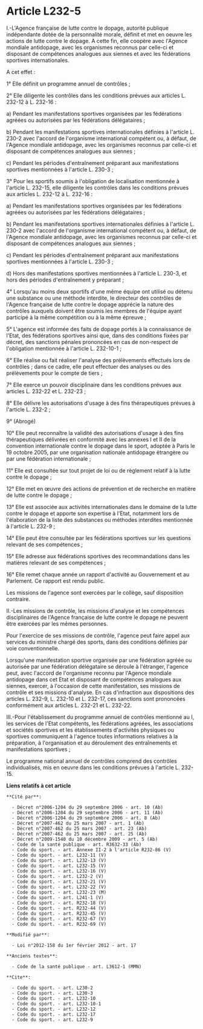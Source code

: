 # Article L232-5

I.-L'Agence française de lutte contre le dopage, autorité publique indépendante dotée de la personnalité morale, définit et
met en oeuvre les actions de lutte contre le dopage. A cette fin, elle coopère avec l'Agence mondiale antidopage, avec les
organismes reconnus par celle-ci et disposant de compétences analogues aux siennes et avec les fédérations sportives
internationales. 

A cet effet : 

1° Elle définit un programme annuel de contrôles ; 

2° Elle diligente les contrôles dans les conditions prévues aux articles L. 232-12 à L. 232-16 : 

a) Pendant les manifestations sportives organisées par les fédérations agréées ou autorisées par les fédérations
délégataires ; 

b) Pendant les manifestations sportives internationales définies à l'article L. 230-2 avec l'accord de l'organisme
international compétent ou, à défaut, de l'Agence mondiale antidopage, avec les organismes reconnus par celle-ci et disposant
de compétences analogues aux siennes ; 

c) Pendant les périodes d'entraînement préparant aux manifestations sportives mentionnées à l'article L. 230-3 ; 

3° Pour les sportifs soumis à l'obligation de localisation mentionnée à l'article L. 232-15, elle diligente les contrôles
dans les conditions prévues aux articles L. 232-12 à L. 232-16 : 

a) Pendant les manifestations sportives organisées par les fédérations agréées ou autorisées par les fédérations
délégataires ; 

b) Pendant les manifestations sportives internationales définies à l'article L. 230-2 avec l'accord de l'organisme
international compétent ou, à défaut, de l'Agence mondiale antidopage, avec les organismes reconnus par celle-ci et disposant
de compétences analogues aux siennes ; 

c) Pendant les périodes d'entraînement préparant aux manifestations sportives mentionnées à l'article L. 230-3 ; 

d) Hors des manifestations sportives mentionnées à l'article L. 230-3, et hors des périodes d'entraînement y préparant ; 

4° Lorsqu'au moins deux sportifs d'une même équipe ont utilisé ou détenu une substance ou une méthode interdite, le directeur
des contrôles de l'Agence française de lutte contre le dopage apprécie la nature des contrôles auxquels doivent être soumis
les membres de l'équipe ayant participé à la même compétition ou à la même épreuve ; 

5° L'agence est informée des faits de dopage portés à la connaissance de l'Etat, des fédérations sportives ainsi que, dans
des conditions fixées par décret, des sanctions pénales prononcées en cas de non-respect de l'obligation mentionnée à
l'article L. 232-10-1 ; 

6° Elle réalise ou fait réaliser l'analyse des prélèvements effectués lors de contrôles ; dans ce cadre, elle peut effectuer
des analyses ou des prélèvements pour le compte de tiers ; 

7° Elle exerce un pouvoir disciplinaire dans les conditions prévues aux articles L. 232-22 et L. 232-23 ; 

8° Elle délivre les autorisations d'usage à des fins thérapeutiques prévues à l'article L. 232-2 ; 

9° (Abrogé) 

10° Elle peut reconnaître la validité des autorisations d'usage à des fins thérapeutiques délivrées en conformité avec les
annexes I et II de la convention internationale contre le dopage dans le sport, adoptée à Paris le 19 octobre 2005, par une
organisation nationale antidopage étrangère ou par une fédération internationale ; 

11° Elle est consultée sur tout projet de loi ou de règlement relatif à la lutte contre le dopage ; 

12° Elle met en œuvre des actions de prévention et de recherche en matière de lutte contre le dopage ; 

13° Elle est associée aux activités internationales dans le domaine de la lutte contre le dopage et apporte son expertise à
l'Etat, notamment lors de l'élaboration de la liste des substances ou méthodes interdites mentionnée à l'article L. 232-9 ; 

14° Elle peut être consultée par les fédérations sportives sur les questions relevant de ses compétences ; 

15° Elle adresse aux fédérations sportives des recommandations dans les matières relevant de ses compétences ; 

16° Elle remet chaque année un rapport d'activité au Gouvernement et au Parlement. Ce rapport est rendu public. 

Les missions de l'agence sont exercées par le collège, sauf disposition contraire. 

II.-Les missions de contrôle, les missions d'analyse et les compétences disciplinaires de l'Agence française de lutte contre
le dopage ne peuvent être exercées par les mêmes personnes. 

Pour l'exercice de ses missions de contrôle, l'agence peut faire appel aux services du ministre chargé des sports, dans des
conditions définies par voie conventionnelle. 

Lorsqu'une manifestation sportive organisée par une fédération agréée ou autorisée par une fédération délégataire se déroule
à l'étranger, l'agence peut, avec l'accord de l'organisme reconnu par l'Agence mondiale antidopage dans cet Etat et disposant
de compétences analogues aux siennes, exercer, à l'occasion de cette manifestation, ses missions de contrôle et ses missions
d'analyse. En cas d'infraction aux dispositions des articles L. 232-9, L. 232-10 et L. 232-17, ces sanctions sont prononcées
conformément aux articles L. 232-21 et L. 232-22. 

III.-Pour l'établissement du programme annuel de contrôles mentionné au I, les services de l'Etat compétents, les fédérations
agréées, les associations et sociétés sportives et les établissements d'activités physiques ou sportives communiquent à
l'agence toutes informations relatives à la préparation, à l'organisation et au déroulement des entraînements et
manifestations sportives ; 

Le programme national annuel de contrôles comprend des contrôles individualisés, mis en oeuvre dans les conditions prévues à
l'article L. 232-15.

**Liens relatifs à cet article**

	**Cité par**:

	  - Décret n°2006-1204 du 29 septembre 2006 - art. 10 (Ab)
	  - Décret n°2006-1204 du 29 septembre 2006 - art. 11 (Ab)
	  - Décret n°2006-1204 du 29 septembre 2006 - art. 8 (Ab)
	  - Décret n°2007-462 du 25 mars 2007 - art. 1 (Ab)
	  - Décret n°2007-462 du 25 mars 2007 - art. 23 (Ab)
	  - Décret n°2007-462 du 25 mars 2007 - art. 25 (Ab)
	  - Décret n°2009-1540 du 10 décembre 2009 - art. 5 (Ab)
	  - Code de la santé publique - art. R3632-33 (Ab)
	  - Code du sport. - art. Annexe II-2 à l'article R232-86 (V)
	  - Code du sport. - art. L232-11 (V)
	  - Code du sport. - art. L232-13 (V)
	  - Code du sport. - art. L232-15 (V)
	  - Code du sport. - art. L232-16 (V)
	  - Code du sport. - art. L232-2 (V)
	  - Code du sport. - art. L232-21 (V)
	  - Code du sport. - art. L232-22 (V)
	  - Code du sport. - art. L232-23 (M)
	  - Code du sport. - art. L241-1 (V)
	  - Code du sport. - art. R232-18 (V)
	  - Code du sport. - art. R232-44 (V)
	  - Code du sport. - art. R232-45 (V)
	  - Code du sport. - art. R232-67 (V)
	  - Code du sport. - art. R232-69 (V)

	**Modifié par**:

	  - Loi n°2012-158 du 1er février 2012 - art. 17

	**Anciens textes**:

	  - Code de la santé publique - art. L3612-1 (MMN)

	**Cite**:

	  - Code du sport. - art. L230-2
	  - Code du sport. - art. L230-3
	  - Code du sport. - art. L232-10
	  - Code du sport. - art. L232-10-1
	  - Code du sport. - art. L232-12
	  - Code du sport. - art. L232-17
	  - Code du sport. - art. L232-9
